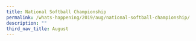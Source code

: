 ```yaml
---
title: National Softball Championship
permalink: /whats-happening/2019/aug/national-softball-championship/
description: ""
third_nav_title: August
---
```


